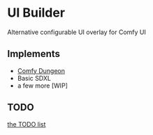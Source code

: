 # UI Builder

Alternative configurable UI overlay for Comfy UI

## Implements

- [Comfy Dungeon](https://github.com/cubiq/Comfy_Dungeon)
- Basic SDXL
- a few more [WIP]

## TODO

[the TODO list](./react-ui/TODO.md)
